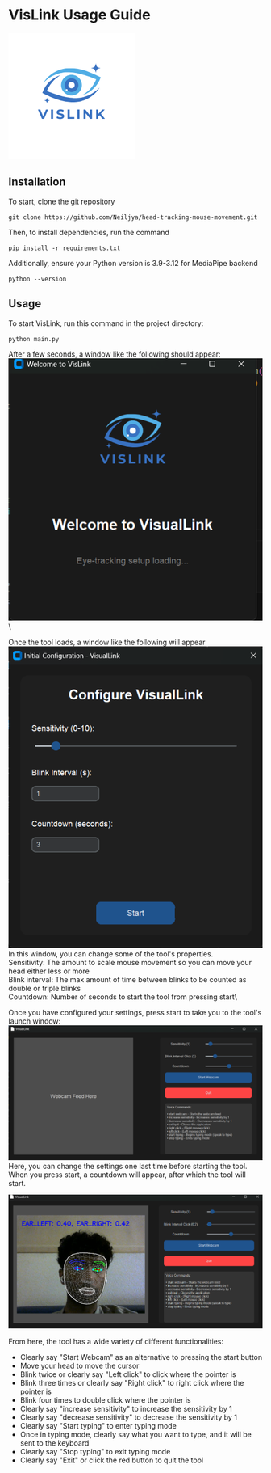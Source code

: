 # VisLink Usage Guide
![Logo](/vislink_logo.png)
## Installation
To start, clone the git repository
```
git clone https://github.com/Neiljya/head-tracking-mouse-movement.git
```
Then, to install dependencies, run the command
```
pip install -r requirements.txt
```
Additionally, ensure your Python version is 3.9-3.12 for MediaPipe backend
```
python --version
```
## Usage
To start VisLink, run this command in the project directory:
```
python main.py
```

After a few seconds, a window like the following should appear:\
![first window](/readmeAssets/screen1.png)\

Once the tool loads, a window like the following will appear\
![second window](/readmeAssets/screen2.png)\
In this window, you can change some of the tool's properties.\
Sensitivity: The amount to scale mouse movement so you can move your head either less or more\
Blink interval: The max amount of time between blinks to be counted as double or triple blinks\
Countdown: Number of seconds to start the tool from pressing start\

Once you have configured your settings, press start to take you to the tool's launch window:\
![third_window](/readmeAssets/screen3.png)\
Here, you can change the settings one last time before starting the tool. When you press start, a countdown will appear, after which the tool will start.

![fourth window](/readmeAssets/screen4.png)

From here, the tool has a wide variety of different functionalities:
- Clearly say "Start Webcam" as an alternative to pressing the start button
- Move your head to move the cursor
- Blink twice or clearly say "Left click" to click where the pointer is
- Blink three times or clearly say "Right click" to right click where the pointer is
- Blink four times to double click where the pointer is
- Clearly say "increase sensitivity" to increase the sensitivity by 1
- Clearly say "decrease sensitivity" to decrease the sensitivity by 1
- Clearly say "Start typing" to enter typing mode
- Once in typing mode, clearly say what you want to type, and it will be sent to the keyboard
- Clearly say "Stop typing" to exit typing mode
- Clearly say "Exit" or click the red button to quit the tool

